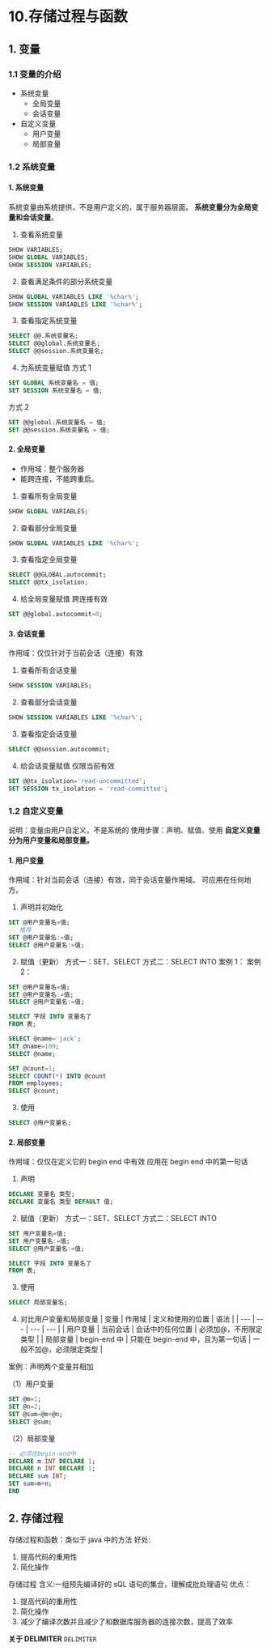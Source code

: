 # 10.存储过程与函数

## 1. 变量

### 1.1 变量的介绍

- 系统变量
  - 全局变量
  - 会话变量
- 自定义变量
  - 用户变量
  - 局部变量

### 1.2 系统变量

#### 1. 系统变量

系统变量由系统提供，不是用户定义的，属于服务器层面。
**系统变量分为全局变量和会话变量**。

1. 查看系统变量

```sql
SHOW VARIABLES;
SHOW GLOBAL VARIABLES;
SHOW SESSION VARIABLES;
```

2. 查看满足条件的部分系统变量

```sql
SHOW GLOBAL VARIABLES LIKE '%char%';
SHOW SESSION VARIABLES LIKE '%char%';
```

3. 查看指定系统变量

```sql
SELECT @@.系统变量名;
SELECT @@global.系统变量名;
SELECT @@session.系统变量名;
```

4. 为系统变量赋值
   方式 1

```sql
SET GLOBAL 系统变量名 = 值;
SET SESSION 系统变量名 = 值;
```

方式 2

```sql
SET @@global.系统变量名 = 值;
SET @@session.系统变量名 = 值;
```

#### 2. 全局变量

- 作用域：整个服务器
- 能跨连接，不能跨重启。

1. 查看所有全局变量

```sql
SHOW GLOBAL VARIABLES;
```

2. 查看部分全局变量

```sql
SHOW GLOBAL VARIABLES LIKE '%char%';
```

3. 查看指定全局变量

```sql
SELECT @@GLOBAL.autocommit;
SELECT @@tx_isolation;
```

4. 给全局变量赋值
   跨连接有效

```sql
SET @@global.autocommit=0;
```

#### 3. 会话变量

作用域：仅仅针对于当前会话（连接）有效

1. 查看所有会话变量

```sql
SHOW SESSION VARIABLES;
```

2. 查看部分会话变量

```sql
SHOW SESSION VARIABLES LIKE '%char%';
```

3. 查看指定会话变量

```sql
SELECT @@session.autocommit;
```

4. 给会话变量赋值
   仅限当前有效

```sql
SET @@tx_isolation='read-uncommitted';
SET SESSION tx_isolation = 'read-committed';
```

### 1.2 自定义变量

说明：变量由用户自定义，不是系统的
使用步骤：声明、赋值、使用
**自定义变量分为用户变量和局部变量。**

#### 1. 用户变量

作用域：针对当前会话（连接）有效，同于会话变量作用域。
可应用在任何地方。

1. 声明并初始化

```sql
SET @用户变量名=值;
-- 推荐
SET @用户变量名:=值;
SELECT @用户变量名:=值;
```

2. 赋值（更新）
   方式一：SET、SELECT
   方式二：SELECT INTO
   案例 1：
   案例 2：

```sql
SET @用户变量名=值;
SET @用户变量名:=值;
SELECT @用户变量名:=值;
```

```sql
SELECT 字段 INTO 变量名了
FROM 表;
```

```sql
SELECT @name='jack';
SET @name=100;
SELECT @name;
```

```sql
SET @count=1;
SELECT COUNT(*) INTO @count
FROM employees;
SELECT @count;
```

3. 使用

```sql
SELECT @用户变量名;
```

#### 2. 局部变量

作用域：仅仅在定义它的 begin end 中有效
应用在 begin end 中的第一句话

1. 声明

```sql
DECLARE 变量名 类型;
DECLARE 变量名 类型 DEFAULT 值;
```

2. 赋值（更新）
   方式一：SET、SELECT
   方式二：SELECT INTO

```sql
SET 用户变量名=值;
SET 用户变量名:=值;
SELECT @用户变量名:=值;
```

```sql
SELECT 字段 INTO 变量名了
FROM 表;
```

3. 使用

```sql
SELECT 局部变量名;
```

4. 对比用户变量和局部变量
   | 变量 | 作用域 | 定义和使用的位置 | 语法 |
   | --- | --- | --- | --- |
   | 用户变量 | 当前会话 | 会话中的任何位置 | 必须加@，不用限定类型 |
   | 局部变量 | begin-end 中 | 只能在 begin-end 中，且为第一句话 | 一般不加@，必须限定类型 |

案例：声明两个变量并相加

（1）用户变量

```sql
SET @m=1;
SET @n=2;
SET @sum=@m+@n;
SELECT @sum;
```

（2）局部变量

```sql
-- 必须在begin-end中
DECLARE m INT DECLARE 1;
DECLARE n INT DECLARE 1;
DECLARE sum INT;
SET sum=m+n;
END
```

## 2. 存储过程

存储过程和函数：类似于 java 中的方法
好处:

1. 提高代码的重用性
2. 简化操作

存储过程
含义:一组预先编译好的 sQL 语句的集合，理解成批处理语句
优点：

1. 提高代码的重用性
2. 简化操作
3. 减少了编译次数并且减少了和数据库服务器的连接次数，提高了效率

**关于 DELIMITER**
`DELIMITER`
